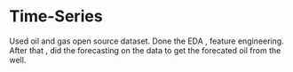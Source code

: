 # Time-Series

Used oil and gas open source dataset.
Done the EDA , feature engineering.
After that , did the forecasting on the data to get the forecated oil from the well.
